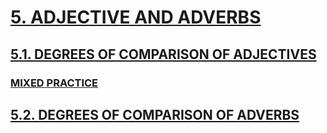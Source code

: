 # [5. ADJECTIVE AND ADVERBS](../../README.md)
## [5.1. DEGREES OF COMPARISON OF ADJECTIVES](5.1./5.1.md)
### [MIXED PRACTICE](5.1./5.1.MP.md)
## [5.2. DEGREES OF COMPARISON OF ADVERBS](5.2./5.2.README.md)
